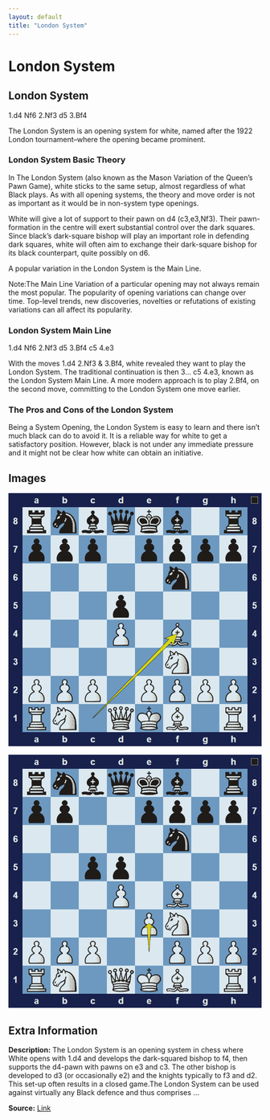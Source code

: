 ```yaml
---
layout: default
title: "London System"
---
```



# London System



## London System

1.d4 Nf6 2.Nf3 d5 3.Bf4

The London System is an opening system for white, named after the 1922 London tournament–where the opening became prominent.

### London System Basic Theory

In The London System (also known as the Mason Variation of the Queen’s Pawn Game), white sticks to the same setup, almost regardless of what Black plays. As with all opening systems, the theory and move order is not as important as it would be in non-system type openings.

White will give a lot of support to their pawn on d4 (c3,e3,Nf3). Their pawn-formation in the centre will exert substantial control over the dark squares. Since black’s dark-square bishop will play an important role in defending dark squares, white will often aim to exchange their dark-square bishop for its black counterpart, quite possibly on d6.

A popular variation in the London System is the Main Line.

Note:The Main Line Variation of a particular opening may not always remain the most popular. The popularity of opening variations can change over time. Top-level trends, new discoveries, novelties or refutations of existing variations can all affect its popularity.

### London System Main Line

1.d4 Nf6 2.Nf3 d5 3.Bf4 c5 4.e3

With the moves 1.d4 2.Nf3 & 3.Bf4, white revealed they want to play the London System. The traditional continuation is then 3… c5 4.e3, known as the London System Main Line. A more modern approach is to play 2.Bf4, on the second move, committing to the London System one move earlier.

### The Pros and Cons of the London System

Being a System Opening, the London System is easy to learn and there isn’t much black can do to avoid it. It is a reliable way for white to get a satisfactory position. However, black is not under any immediate pressure and it might not be clear how white can obtain an initiative.



## Images

![london-system](../images/london-system-1.png)

![london-system](../images/london-system-2.png)



## Extra Information
**Description:** The London System is an opening system in chess where White opens with 1.d4 and develops the dark-squared bishop to f4, then supports the d4-pawn with pawns on e3 and c3. The other bishop is developed to d3 (or occasionally e2) and the knights typically to f3 and d2. This set-up often results in a closed game.The London System can be used against virtually any Black defence and thus comprises ...

**Source:** [Link](https://en.wikipedia.org/wiki/London_System)
